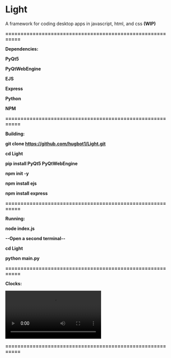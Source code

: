 # Light
A framework for coding desktop apps in javascript, html, and css <strong>(WIP)<strong/>

==========================================================

Dependencies:

PyQt5

PyQtWebEngine

EJS

Express

Python

NPM

==========================================================

Building:

git clone https://github.com/hugbot1/Light.git

cd Light

pip install PyQt5 PyQtWebEngine

npm init -y

npm install ejs

npm install express

==========================================================

Running:

node index.js

--Open a second terminal--

cd Light

python main.py

==========================================================

Clocks:

<video src="https://github.com/user-attachments/assets/e1234ceb-468f-4af4-ae2f-1181495e4c9b"><video/>

==========================================================
